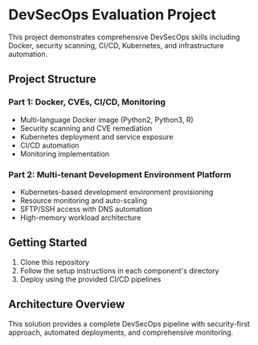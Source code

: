 # DevSecOps Evaluation Project

This project demonstrates comprehensive DevSecOps skills including Docker, security scanning, CI/CD, Kubernetes, and infrastructure automation.

## Project Structure

### Part 1: Docker, CVEs, CI/CD, Monitoring
- Multi-language Docker image (Python2, Python3, R)
- Security scanning and CVE remediation
- Kubernetes deployment and service exposure
- CI/CD automation
- Monitoring implementation

### Part 2: Multi-tenant Development Environment Platform
- Kubernetes-based development environment provisioning
- Resource monitoring and auto-scaling
- SFTP/SSH access with DNS automation
- High-memory workload architecture

## Getting Started

1. Clone this repository
2. Follow the setup instructions in each component's directory
3. Deploy using the provided CI/CD pipelines

## Architecture Overview

This solution provides a complete DevSecOps pipeline with security-first approach, automated deployments, and comprehensive monitoring.
